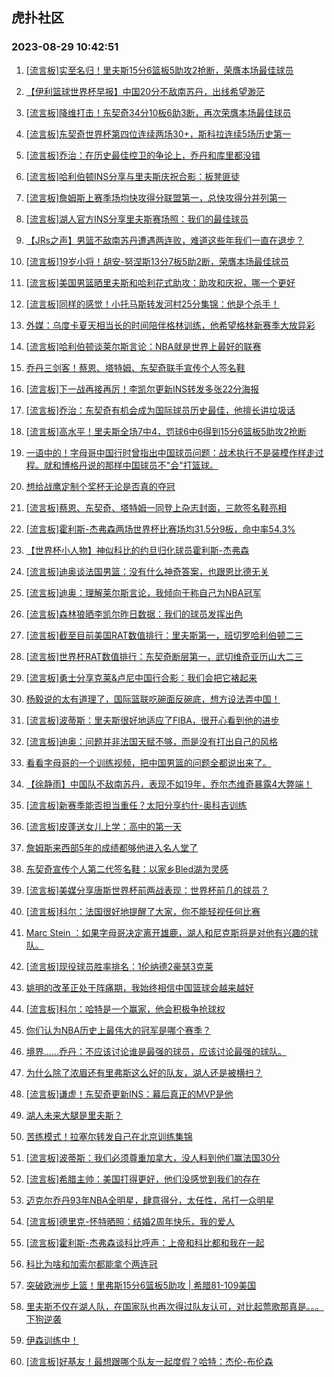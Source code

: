 ## 虎扑社区 
### 2023-08-29 10:42:51

1. [[流言板]实至名归！里夫斯15分6篮板5助攻2抢断，荣膺本场最佳球员](https://bbs.hupu.com/61881904.html)

2. [【伊利篮球世界杯早报】中国20分不敌南苏丹，出线希望渺茫](https://bbs.hupu.com/61879314.html)

3. [[流言板]降维打击！东契奇34分10板6助3断，再次荣膺本场最佳球员](https://bbs.hupu.com/61881934.html)

4. [[流言板]东契奇世界杯第四位连续两场30+，斯科拉连续5场历史第一](https://bbs.hupu.com/61882063.html)

5. [[流言板]乔治：在历史最佳控卫的争论上，乔丹和库里都没错](https://bbs.hupu.com/61882367.html)

6. [[流言板]哈利伯顿INS分享与里夫斯庆祝合影：板凳匪徒](https://bbs.hupu.com/61882259.html)

7. [[流言板]詹姆斯上赛季场均快攻得分联盟第一，总快攻得分并列第一](https://bbs.hupu.com/61883207.html)

8. [[流言板]湖人官方INS分享里夫斯赛场照：我们的最佳球员](https://bbs.hupu.com/61882218.html)

9. [【JRs之声】男篮不敌南苏丹遭遇两连败，难道这些年我们一直在退步？](https://bbs.hupu.com/61879976.html)

10. [[流言板]19岁小将！胡安-努涅斯13分7板5助2断，荣膺本场最佳球员](https://bbs.hupu.com/61882146.html)

11. [[流言板]美国男篮晒里夫斯和哈利花式助攻：助攻和庆祝，哪一个更好](https://bbs.hupu.com/61882442.html)

12. [[流言板]同样的感觉！小托马斯转发河村25分集锦：他是个杀手！](https://bbs.hupu.com/61883213.html)

13. [外媒：乌度卡夏天相当长的时间陪伴格林训练，他希望格林新赛季大放异彩](https://bbs.hupu.com/61881590.html)

14. [[流言板]哈利伯顿谈莱尔斯言论：NBA就是世界上最好的联赛](https://bbs.hupu.com/61882380.html)

15. [乔丹三剑客！蔡恩、塔特姆、东契奇联手宣传个人签名鞋](https://bbs.hupu.com/61881635.html)

16. [[流言板]下一战再接再厉！李凯尔更新INS转发多张22分海报](https://bbs.hupu.com/61883135.html)

17. [[流言板]乔治：东契奇有机会成为国际球员历史最佳，他擅长讲垃圾话](https://bbs.hupu.com/61882175.html)

18. [[流言板]高水平！里夫斯全场7中4，罚球6中6得到15分6篮板5助攻2抢断](https://bbs.hupu.com/61878734.html)

19. [一语中的！字母哥中国行时曾指出中国球员问题：战术执行不是装模作样走过程。就和博格丹说的那样中国球员不"会"打篮球。](https://bbs.hupu.com/61877815.html)

20. [想给战鹰定制个奖杯无论是否真的夺冠](https://bbs.hupu.com/61882540.html)

21. [[流言板]蔡恩、东契奇、塔特姆一同登上杂志封面，三款签名鞋亮相](https://bbs.hupu.com/61882932.html)

22. [[流言板]霍利斯-杰弗森两场世界杯比赛场均31.5分9板，命中率54.3%](https://bbs.hupu.com/61882957.html)

23. [【世界杯小人物】神似科比的约旦归化球员霍利斯-杰弗森](https://bbs.hupu.com/61880583.html)

24. [[流言板]迪奥谈法国男篮：没有什么神奇答案，也跟恩比德无关](https://bbs.hupu.com/61882547.html)

25. [[流言板]迪奥：理解莱尔斯言论，我倾向于称自己为NBA冠军](https://bbs.hupu.com/61883227.html)

26. [[流言板]森林狼晒李凯尔昨日数据：我们的球员发挥出色](https://bbs.hupu.com/61881941.html)

27. [[流言板]截至目前美国RAT数值排行：里夫斯第一，班切罗哈利伯顿二三](https://bbs.hupu.com/61883362.html)

28. [[流言板]世界杯RAT数值排行：东契奇断层第一，武切维奇亚历山大二三](https://bbs.hupu.com/61883444.html)

29. [[流言板]勇士分享克莱&卢尼中国行合影：我们会把它裱起来](https://bbs.hupu.com/61882198.html)

30. [杨毅说的太有道理了，国际篮联吃碗面反碗底，想方设法弄中国！](https://bbs.hupu.com/61882313.html)

31. [[流言板]波蒂斯：里夫斯很好地适应了FIBA，很开心看到他的进步](https://bbs.hupu.com/61882992.html)

32. [[流言板]迪奥：问题并非法国天赋不够，而是没有打出自己的风格](https://bbs.hupu.com/61882700.html)

33. [看看字母哥的一个训练视频，把中国男篮的问题全都说出来了。](https://bbs.hupu.com/61882959.html)

34. [【徐静雨】中国队不敌南苏丹，表现不如19年，乔尔杰维奇暴露4大弊端！](https://bbs.hupu.com/61875981.html)

35. [[流言板]新赛季能否担当重任？太阳分享约什-奥科吉训练](https://bbs.hupu.com/61882129.html)

36. [[流言板]皮蓬送女儿上学：高中的第一天](https://bbs.hupu.com/61881812.html)

37. [詹姆斯来西部5年的成绩都够他进入名人堂了](https://bbs.hupu.com/61882795.html)

38. [东契奇宣传个人第二代签名鞋：以家乡Bled湖为灵感](https://bbs.hupu.com/61881850.html)

39. [[流言板]美媒分享唐斯世界杯前两战表现：世界杯前几的球员？](https://bbs.hupu.com/61882093.html)

40. [[流言板]科尔：法国很好地提醒了大家，你不能轻视任何比赛](https://bbs.hupu.com/61882160.html)

41. [Marc Stein ：如果字母哥决定离开雄鹿，湖人和尼克斯将是对他有兴趣的球队。](https://bbs.hupu.com/61882892.html)

42. [[流言板]现役球员胜率排名：1伦纳德2豪瑟3克莱](https://bbs.hupu.com/61882077.html)

43. [姚明的改革正处于阵痛期，我始终相信中国篮球会越来越好](https://bbs.hupu.com/61883113.html)

44. [[流言板]科尔：哈特是一个赢家，他会积极争抢球权](https://bbs.hupu.com/61882821.html)

45. [你们认为NBA历史上最伟大的冠军是哪个赛季？](https://bbs.hupu.com/61883199.html)

46. [境界……乔丹：不应该讨论谁是最强的球员，应该讨论最强的球队。](https://bbs.hupu.com/61882087.html)

47. [为什么除了浓眉还有里弗斯这么好的队友，湖人还是被横扫？](https://bbs.hupu.com/61883201.html)

48. [[流言板]谦虚！东契奇更新INS：幕后真正的MVP是他](https://bbs.hupu.com/61882152.html)

49. [湖人未来大腿是里夫斯？](https://bbs.hupu.com/61882961.html)

50. [苦练模式！拉塞尔转发自己在北京训练集锦](https://bbs.hupu.com/61883409.html)

51. [[流言板]波蒂斯：我们必须尊重加拿大，没人料到他们赢法国30分](https://bbs.hupu.com/61883112.html)

52. [[流言板]希腊主帅：美国打得更好，他们没感觉到我们的存在](https://bbs.hupu.com/61882265.html)

53. [迈克尔乔丹93年NBA全明星，肆意得分，太任性，吊打一众明星](https://bbs.hupu.com/61882183.html)

54. [[流言板]德里克-怀特晒照：结婚2周年快乐，我的爱人](https://bbs.hupu.com/61882026.html)

55. [[流言板]霍利斯-杰弗森谈科比呼声：上帝和科比都和我在一起](https://bbs.hupu.com/61876313.html)

56. [科比为啥和加索尔都能拿个两连冠](https://bbs.hupu.com/61882886.html)

57. [突破欧洲步上篮！里弗斯15分6篮板5助攻 | 希腊81-109美国](https://bbs.hupu.com/61879290.html)

58. [里夫斯不仅在湖人队，在国家队也再次得过队友认可，对比起莺歌那真是。。。下狗逆袭](https://bbs.hupu.com/61883336.html)

59. [伊森训练中！](https://bbs.hupu.com/61883116.html)

60. [[流言板]好基友！最想跟哪个队友一起度假？哈特：杰伦-布伦森](https://bbs.hupu.com/61883148.html)

